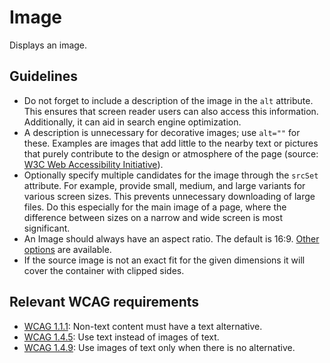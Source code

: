 <!-- @license CC0-1.0 -->

# Image

Displays an image.

## Guidelines

- Do not forget to include a description of the image in the `alt` attribute.
  This ensures that screen reader users can also access this information.
  Additionally, it can aid in search engine optimization.
- A description is unnecessary for decorative images; use `alt=""` for these.
  Examples are images that add little to the nearby text or pictures that purely contribute to the design or atmosphere of the page (source: [W3C Web Accessibility Initiative](https://www.w3.org/WAI/tutorials/images/decorative/)).
- Optionally specify multiple candidates for the image through the `srcSet` attribute.
  For example, provide small, medium, and large variants for various screen sizes.
  This prevents unnecessary downloading of large files.
  Do this especially for the main image of a page, where the difference between sizes on a narrow and wide screen is most significant.
- An Image should always have an aspect ratio. The default is 16:9. [Other options](/docs/brand-design-tokens-aspect-ratio--docs) are available.
- If the source image is not an exact fit for the given dimensions it will cover the container with clipped sides.

## Relevant WCAG requirements

- [WCAG 1.1.1](https://www.w3.org/TR/WCAG22/#non-text-content): Non-text content must have a text alternative.
- [WCAG 1.4.5](https://www.w3.org/TR/WCAG22/#images-of-text): Use text instead of images of text.
- [WCAG 1.4.9](https://www.w3.org/TR/WCAG22/#images-of-text-no-exception): Use images of text only when there is no alternative.
